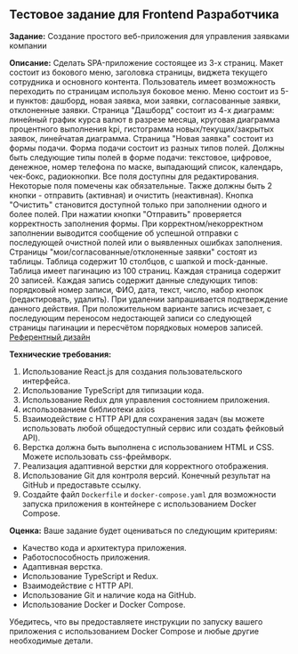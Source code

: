 ## Тестовое задание для Frontend Разработчика

**Задание:** Создание простого веб-приложения для управления заявками компании

**Описание:** 
Сделать SPA-приложение состоящее из 3-х страниц.
Макет состоит из бокового меню, заголовка страницы, виджета текущего сотрудника и основного контента. 
Пользователь имеет возможность переходить по страницам используя боковое меню. Меню состоит из 5-и пунктов: дашборд, новая заявка, мои заявки, согласованные заявки, отклоненные заявки.
Страница "Дашборд" состоит из 4-х диаграмм: линейный график курса валют в разрезе месяца, круговая диаграмма процентного выполнения kpi, гистограмма новых/текущих/закрытых заявок, линейчатая диаграмма.
Страница "Новая заявка" состоит из формы подачи. Форма подачи состоит из разных типов полей. Должны быть следующие типы полей в форме подачи: текстовое, цифровое, денежное, номер телефона по маске, выпадающий список, календарь, чек-бокс, радиокнопки. Все поля доступны для редактирования. Некоторые поля помечены как обязательные. Также должны быть 2 кнопки - отправить (активная) и очистить (неактивная). Кнопка "Очистить" становится доступной только при заполнении одного и более полей. При нажатии кнопки "Отправить" проверяется корректность заполнения формы. При корректном/некорректном заполнении выводится сообщение об успешной отправки с последующей очистной полей или о выявленных ошибках заполнения.
Страницы "мои/согласованные/отклоненные заявки" состоят из таблицы. Таблица содержит 10 столбцов, с шапкой и mock-данные. Таблица имеет пагинацию из 100 страниц. Каждая страница содержит 20 записей. Каждая запись содержит данные следующих типов: порядковый номер записи, ФИО, дата, текст, число, набор кнопок (редактировать, удалить). При удалении запрашивается подтверждение данного действия. При положительном варианте запись исчезает, с последующим переносом недостающей записи со следующей страницы пагинации и пересчётом порядковых номеров записей.
[Референтный дизайн](https://www.figma.com/file/XmDhPyJ8GaYRqTNcIrRptJ/Test?type=design&node-id=0-1&mode=design&t=hPYE2Jn7n1MWfhFV-0)

**Технические требования:**
1. Использование React.js для создания пользовательского интерфейса.
2. Использование TypeScript для типизации кода.
3. Использование Redux для управления состоянием приложения.
4. использованием библиотеки axios
5. Взаимодействие с HTTP API для сохранения задач (вы можете использовать любой общедоступный сервис или создать фейковый API).
6. Верстка должна быть выполнена с использованием HTML и CSS. Можете использовать css-фреймворк.
7. Реализация адаптивной верстки для корректного отображения.
8. Использование Git для контроля версий. Конечный результат на GitHub и предоставьте ссылку.
9. Создайте файл `Dockerfile` и `docker-compose.yaml` для возможности запуска приложения в контейнере с использованием Docker Compose.

**Оценка:**
Ваше задание будет оцениваться по следующим критериям:
- Качество кода и архитектура приложения.
- Работоспособность приложения.
- Адаптивная верстка.
- Использование TypeScript и Redux.
- Взаимодействие с HTTP API.
- Использование Git и наличие кода на GitHub.
- Использование Docker и Docker Compose.

Убедитесь, что вы предоставляете инструкции по запуску вашего приложения с использованием Docker Compose и любые другие необходимые детали.
